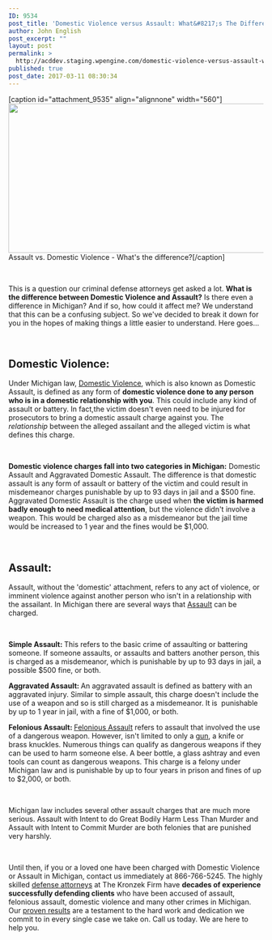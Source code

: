 ```yaml
---
ID: 9534
post_title: 'Domestic Violence versus Assault: What&#8217;s The Difference?'
author: John English
post_excerpt: ""
layout: post
permalink: >
  http://acddev.staging.wpengine.com/domestic-violence-versus-assault-whats-difference.html
published: true
post_date: 2017-03-11 08:30:34
---
```

[caption id="attachment_9535" align="alignnone" width="560"]<img class=" wp-image-9535" src="http://acddev.staging.wpengine.com/wp-content/uploads/2017/03/box-1514845_1280-300x158.jpg" alt="" width="560" height="295" /> Assault vs. Domestic Violence - What's the difference?[/caption]

&nbsp;

<span style="font-weight: 400;">This is a question our criminal defense attorneys get asked a lot. </span><b>What is the difference between Domestic Violence and Assault?</b><span style="font-weight: 400;"> Is there even a difference in Michigan? And if so, how could it affect me? We understand that this can be a confusing subject. So we've decided to break it down for you in the hopes of making things a little easier to understand. Here goes…</span>

&nbsp;
<h2><b>Domestic Violence:</b></h2>
<span style="font-weight: 400;">Under Michigan law, </span><a href="http://acddev.staging.wpengine.com/domestic-assault.html" target="_blank" rel="noopener"><span style="font-weight: 400;">Domestic Violence</span></a><span style="font-weight: 400;">, which is also known as Domestic Assault, is defined as any form of </span><b>domestic violence done to any person who is in a domestic relationship with you</b><span style="font-weight: 400;">. This could include any kind of assault or battery. In fact,the victim doesn't even need to be injured for prosecutors to bring a domestic assault charge against you. The </span><i><span style="font-weight: 400;">relationship</span></i><span style="font-weight: 400;"> between the alleged assailant and the alleged victim is what defines this charge.</span>

&nbsp;

<b>Domestic violence charges fall into two categories in Michigan:</b><span style="font-weight: 400;"> Domestic Assault and Aggravated Domestic Assault. The difference is that domestic assault is any form of assault or battery of the victim and could result in misdemeanor charges punishable by up to 93 days in jail and a $500 fine. Aggravated Domestic Assault is the charge used when </span><b>the victim is harmed badly enough to need medical attention</b><span style="font-weight: 400;">, but the violence didn't involve a weapon. This would be charged also as a misdemeanor but the jail time would be increased to 1 year and the fines would be $1,000.</span>

&nbsp;
<h2><b>Assault:</b></h2>
<span style="font-weight: 400;">Assault, without the 'domestic' attachment, refers to any act of violence, or imminent violence against another person who isn't in a relationship with the assailant. In Michigan there are several ways that </span><a href="http://acddev.staging.wpengine.com/assault-charges.html" target="_blank" rel="noopener"><span style="font-weight: 400;">Assault</span></a><span style="font-weight: 400;"> can be charged.</span>

&nbsp;

<b>Simple Assault: </b><span style="font-weight: 400;">This refers to the basic crime of assaulting or battering someone. If someone assaults, or assaults and batters another person, this is charged as a misdemeanor, which is punishable by up to 93 days in jail, a possible $500 fine, or both.</span>

<b>Aggravated Assault: </b><span style="font-weight: 400;">An aggravated assault is defined as battery with an aggravated injury. Similar to simple assault, this charge doesn't include the use of a weapon and so is still charged as a misdemeanor. It is  punishable by up to 1 year in jail, with a fine of $1,000, or both.</span>

<b>Felonious Assault: </b><a href="http://acddev.staging.wpengine.com/michigan-felonious-assault-attorneys-defense-lawyers.html" target="_blank" rel="noopener"><span style="font-weight: 400;">Felonious Assault</span></a><span style="font-weight: 400;"> refers to assault that involved the use of a dangerous weapon. However, isn't limited to only a </span><a href="http://acddev.staging.wpengine.com/firearm-charges.html"><span style="font-weight: 400;">gun</span></a><span style="font-weight: 400;">, a knife or brass knuckles. Numerous things can qualify as dangerous weapons if they can be used to harm someone else. A beer bottle, a glass ashtray and even tools can count as dangerous weapons. This charge is a felony under Michigan law and is punishable by up to four years in prison and fines of up to $2,000, or both.</span>

&nbsp;

Michigan law includes several other assault charges that are much more serious. Assault with Intent to do Great Bodily Harm Less Than Murder and Assault with Intent to Commit Murder are both felonies that are punished very harshly<span style="font-weight: 400;">.</span>

&nbsp;

<span style="font-weight: 400;">Until then, if you or a loved one have been charged with Domestic Violence or Assault in Michigan, contact us immediately at 866-766-5245. The highly skilled </span><a href="http://acddev.staging.wpengine.com/trial-attorneys.html" target="_blank" rel="noopener"><span style="font-weight: 400;">defense attorneys</span></a><span style="font-weight: 400;"> at The Kronzek Firm have </span><b>decades of experience successfully defending clients</b><span style="font-weight: 400;"> who have been accused of assault, felonious assault, domestic violence and many other crimes in Michigan. Our </span><a href="http://acddev.staging.wpengine.com/proven-results.html" target="_blank" rel="noopener"><span style="font-weight: 400;">proven results</span></a><span style="font-weight: 400;"> are a testament to the hard work and dedication we commit to in every single case we take on. Call us today. We are here to help you.</span>

&nbsp;
